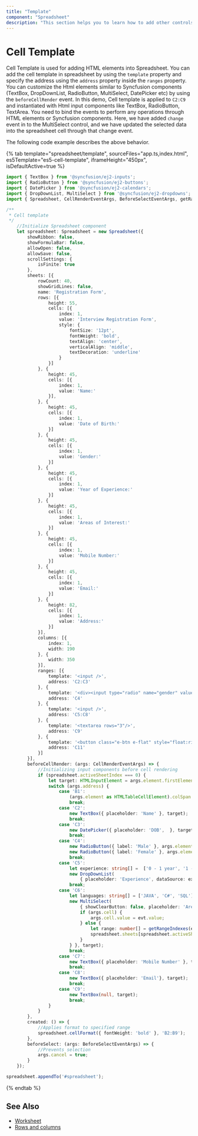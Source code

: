 ```yaml
---
title: "Template"
component: "Spreadsheet"
description: "This section helps you to learn how to add other controls in the Essential JS 2 Spreadsheet."
---
```


# Cell Template

Cell Template is used for adding HTML elements into Spreadsheet. You can add the cell template in spreadsheet by using the `template` property and specify the address using the `address` property inside the `ranges` property. You can customize the Html elements similar to Syncfusion components (TextBox, DropDownList, RadioButton, MultiSelect, DatePicker etc) by using the `beforeCellRender` event. In this demo, Cell template is applied to `C2:C9` and instantiated with Html input components like TextBox, RadioButton, TextArea. You need to bind the events to perform any operations through HTML elements or Syncfusion components. Here, we have added `change` event in to the MultiSelect control, and we have updated the selected data into the spreadsheet cell through that change event.

The following code example describes the above behavior.

{% tab template="spreadsheet/template", sourceFiles="app.ts,index.html", es5Template="es5-cell-template", iframeHeight="450px", isDefaultActive=true %}

```typescript
import { TextBox } from '@syncfusion/ej2-inputs';
import { RadioButton } from '@syncfusion/ej2-buttons';
import { DatePicker } from '@syncfusion/ej2-calendars';
import { DropDownList, MultiSelect } from '@syncfusion/ej2-dropdowns';
import { Spreadsheet, CellRenderEventArgs, BeforeSelectEventArgs, getRangeIndexes, ChangeEventArgs } from '@syncfusion/ej2-spreadsheet';

/**
 * Cell template
 */
    //Initialize Spreadsheet component
    let spreadsheet: Spreadsheet = new Spreadsheet({
        showRibbon: false,
        showFormulaBar: false,
        allowOpen: false,
        allowSave: false,
        scrollSettings: {
            isFinite: true
        },
        sheets: [{
            rowCount: 40,
            showGridLines: false,
            name: 'Registration Form',
            rows: [{
                height: 55,
                cells: [{
                    index: 1,
                    value: 'Interview Registration Form',
                    style: {
                        fontSize: '12pt',
                        fontWeight: 'bold',
                        textAlign: 'center',
                        verticalAlign: 'middle',
                        textDecoration: 'underline'
                    }
                }]
            }, {
                height: 45,
                cells: [{
                    index: 1,
                    value: 'Name:'
                }],
            }, {
                height: 45,
                cells: [{
                    index: 1,
                    value: 'Date of Birth:'
                }]
            }, {
                height: 45,
                cells: [{
                    index: 1,
                    value: 'Gender:'
                }]
            }, {
                height: 45,
                cells: [{
                    index: 1,
                    value: 'Year of Experience:'
                }]
            }, {
                height: 45,
                cells: [{
                    index: 1,
                    value: 'Areas of Interest:'
                }]
            }, {
                height: 45,
                cells: [{
                    index: 1,
                    value: 'Mobile Number:'
                }]
            }, {
                height: 45,
                cells: [{
                    index: 1,
                    value: 'Email:'
                }]
            }, {
                height: 82,
                cells: [{
                    index: 1,
                    value: 'Address:'
                }]
            }],
            columns: [{
                index: 1,
                width: 190
            }, {
                width: 350
            }],
            ranges: [{
                template: '<input />',
                address: 'C2:C3'
            }, {
                template: '<div><input type="radio" name="gender" value="male" /><input type="radio" name="gender" value="female"/></div>',
                address: 'C4'
            }, {
                template: '<input />',
                address: 'C5:C8'
            }, {
                template: '<textarea rows="3"/>',
                address: 'C9'
            }, {
                template: '<button class="e-btn e-flat" style="float:right">Add</button>',
                address: 'C11'
            }]
        }],
        beforeCellRender: (args: CellRenderEventArgs) => {
            //Initializing input components before cell rendering
            if (spreadsheet.activeSheetIndex === 0) {
                let target: HTMLInputElement = args.element.firstElementChild as HTMLInputElement;
                switch (args.address) {
                    case 'B1':
                        (args.element as HTMLTableCellElement).colSpan = 2;
                        break;
                    case 'C2':
                        new TextBox({ placeholder: 'Name' }, target);
                        break;
                    case 'C3':
                        new DatePicker({ placeholder: 'DOB',  }, target);
                        break;
                    case 'C4':
                        new RadioButton({ label: 'Male' }, args.element.firstElementChild.firstElementChild as HTMLInputElement);
                        new RadioButton({ label: 'Female' }, args.element.firstElementChild.lastElementChild as HTMLInputElement);
                        break;
                    case 'C5':
                        let experience: string[] =  ['0 - 1 year', '1 - 3 years', '3 - 5 years', '5 - 10 years'];
                        new DropDownList(
                            { placeholder: 'Experience', dataSource: experience},  target );
                        break;
                    case 'C6':
                        let languages: string[] = ['JAVA', 'C#', 'SQL'];
                        new MultiSelect(
                            { showClearButton: false, placeholder: 'Areas of Interest', dataSource: languages, change: (evt: ChangeEventArgs) => {
                            if (args.cell) {
                                args.cell.value = evt.value;
                            } else {
                                let range: number[] = getRangeIndexes(evt.address);
                                spreadsheet.sheets[spreadsheet.activeSheetIndex].rows[range[0]].cells[range[1]] = { value: evt.value };
                            }
                        } }, target);
                        break;
                    case 'C7':
                        new TextBox({ placeholder: 'Mobile Number' }, target);
                        break;
                    case 'C8':
                        new TextBox({ placeholder: 'Email'}, target);
                        break;
                    case 'C9':
                        new TextBox(null, target);
                        break;
                }
            }
        },
        created: () => {
            //Applies format to specified range
            spreadsheet.cellFormat({ fontWeight: 'bold' }, 'B2:B9');
        },
        beforeSelect: (args: BeforeSelectEventArgs) => {
            //Prevents selection
            args.cancel = true;
        }
    });

spreadsheet.appendTo('#spreadsheet');
```

{% endtab %}

## See Also

* [Worksheet](./worksheet)
* [Rows and columns](./rows-and-columns)
